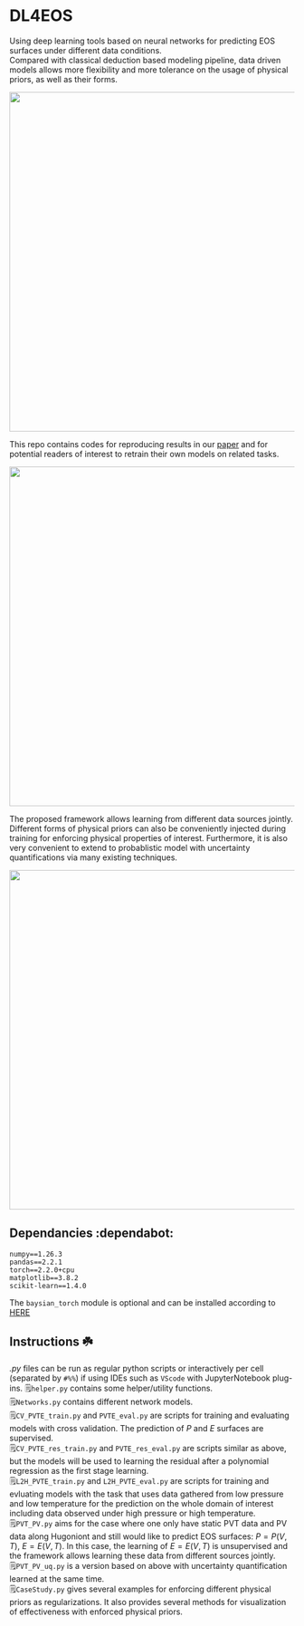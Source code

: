 # DL4EOS 
 Using deep learning tools based on neural networks for predicting EOS surfaces under different data conditions.  
 Compared with classical deduction based modeling pipeline, data driven models allows more flexibility and more tolerance on the usage of physical priors, as well as their forms. 
 
<img src="https://github.com/user-attachments/assets/d9772d22-6dfa-4a92-a926-84e0ee1e0473" width="600" />  

This repo contains codes for reproducing results in our [paper]() and for potential readers of interest to retrain their own models on related tasks.  
 
<img src="https://github.com/user-attachments/assets/246c14c5-2264-40e4-84db-2101b0956fb6" width="600" />  

The proposed framework allows learning from different data sources jointly. Different forms of physical priors can also be conveniently injected during training for enforcing physical properties of interest. Furthermore, it is also very convenient to extend to probablistic model with uncertainty quantifications via many existing techniques. 

<img src="https://github.com/user-attachments/assets/bda45b2f-b078-408d-bb4f-e7aac8808965" width="600" />  

 ## Dependancies :dependabot:
 ```
numpy==1.26.3
pandas==2.2.1
torch==2.2.0+cpu
matplotlib==3.8.2
scikit-learn==1.4.0
```
The `baysian_torch` module is optional and can be installed according to [HERE](https://github.com/IntelLabs/bayesian-torch)  

## Instructions ☘️  
*.py* files can be run as regular python scripts or interactively per cell (separated by `#%%`) if using IDEs such as `VScode` with JupyterNotebook plug-ins. 
🗒️`helper.py` contains some helper/utility functions.  
🗒️`Networks.py` contains different network models.  
🗒️`CV_PVTE_train.py` and `PVTE_eval.py` are scripts for training and evaluating models with cross validation. The prediction of $P$ and $E$ surfaces are supervised.  
🗒️`CV_PVTE_res_train.py` and `PVTE_res_eval.py` are scripts similar as above, but the models will be used to learning the residual after a polynomial regression as the first stage learning.  
🗒️`L2H_PVTE_train.py` and `L2H_PVTE_eval.py` are scripts for training and evluating models with the task that uses data gathered from low pressure and low temperature for the prediction on the whole domain of interest including data observed under high pressure or high temperature.  
🗒️`PVT_PV.py` aims for the case where one only have static PVT data and PV data along Hugoniont and still would like to predict EOS surfaces: $P = P(V,T)$, $E = E(V,T)$. In this case, the learning of $E = E(V,T)$ is unsupervised and the framework allows learning these data from different sources jointly.  
🗒️`PVT_PV_uq.py` is a version based on above with uncertainty quantification learned at the same time.  
🗒️`CaseStudy.py` gives several examples for enforcing different physical priors as regularizations. It also provides several methods for visualization of effectiveness with enforced physical priors.  
